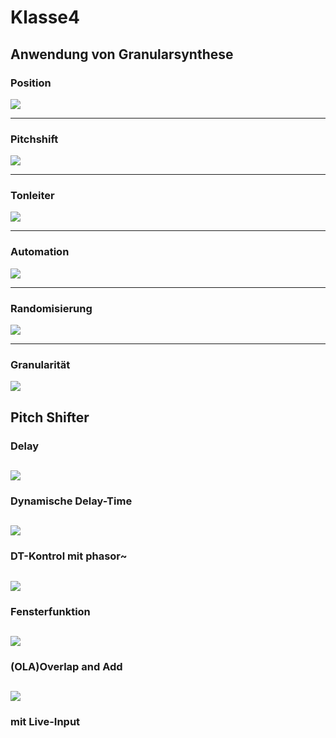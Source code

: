 # Klasse4


## Anwendung von Granularsynthese

### Position
![](Klasse4/png/gra1.png)

---
### Pitchshift
![](Klasse4/png/gra2.png)

---
### Tonleiter
![](Klasse4/png/gra3.png)

---
### Automation
![](Klasse4/png/gra4.png)

---
### Randomisierung
![](Klasse4/png/gra5.png)

---
### Granularität

![](Klasse4/png/gra6.png)

## Pitch Shifter


### Delay
![](Klasse4/png/pitchshifter1.png)
---
### Dynamische Delay-Time
![](Klasse4/png/pitchshifter2.png)
---
### DT-Kontrol mit phasor~
![](Klasse4/png/pitchshifter3.png)
---
### Fensterfunktion
![](Klasse4/png/pitchshifter4.png)
---
### (OLA)Overlap and Add
![](Klasse4/png/pitchshifter5.png)
---
### mit Live-Input